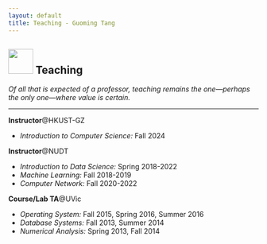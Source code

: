 ```yaml
---
layout: default
title: Teaching - Guoming Tang
---
```


## <img src="../img/teaching.png" height="50px">  Teaching

_Of all that is expected of a professor, teaching remains the one—perhaps the only one—where value is certain._

---

**Instructor**@HKUST-GZ

- *Introduction to Computer Science:* Fall 2024

**Instructor**@NUDT

- *Introduction to Data Science:* Spring 2018-2022
- *Machine Learning:* Fall 2018-2019
- *Computer Network:* Fall 2020-2022

**Course/Lab TA**@UVic

- *Operating System:* Fall 2015, Spring 2016, Summer 2016
- *Database Systems:* Fall 2013, Summer 2014
- *Numerical Analysis:* Spring 2013, Fall 2014